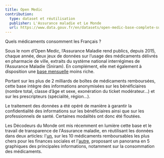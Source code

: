 ```yaml
---
title: Open Medic
contribution:
  type: dataset et réutilisation
  publisher: L'Assurance maladie et Le Monde
  url: https://www.data.gouv.fr/en/datasets/open-medic-base-complete-sur-les-depenses-de-medicaments-interregimes/
---
```


Quels médicaments consomment les Français ?

<!--more-->

Sous le nom d’Open Medic, l’Assurance Maladie rend publics, depuis 2015, chaque année, deux jeux de données sur l’usage des médicaments délivrés en pharmacie de ville, extraits du système national interrégimes de l’Assurance Maladie (Sniram). En complément, elle met également à disposition une [base mensuelle](https://www.data.gouv.fr/fr/datasets/medicaments-rembourses-par-lassurance-maladie/) moins riche.

Portant sur les plus de 2 milliards de boîtes de médicaments remboursées, cette base intègre des informations anonymisées sur les bénéficiaires (nombre total, classe d’âge et sexe, exonération du ticket modérateur…) et sur les prescripteurs (spécialité, région…).

Le traitement des données a été opéré de manière à garantir la confidentialité des informations sur les bénéficiaires ainsi que sur les professionnels de santé. Certaines modalités ont donc été floutées.

Les Décodeurs du Monde ont mis récemment en lumière cette base et le travail de transparence de l'Assurance maladie, en réutilisant les données dans deux articles: l'[un](http://www.lemonde.fr/economie/article/2017/11/28/les-dix-medicaments-qui-coutent-le-plus-cher-a-la-securite-sociale_5221261_3234.html), sur les 10 médicaments remboursables les plus chers pour les finances sociales et l'[autre](http://www.lemonde.fr/les-decodeurs/article/2017/11/28/medicaments-et-remboursements-la-base-de-donnees-open-medic-en-6-points_5221378_4355770.html), proposant un panorama en 5 graphiques des principales informations, notamment sur la consommation des médicaments.

<div data-udata-dataset-id="566e964188ee3875beaf0bf5"></div>
